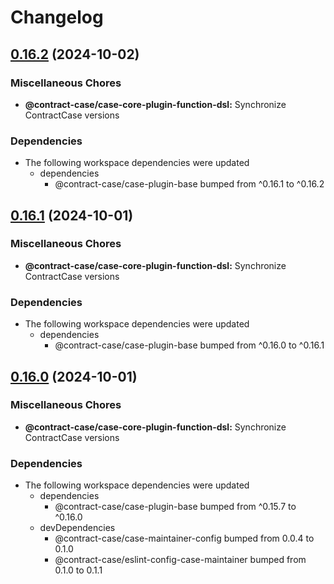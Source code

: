 # Changelog

## [0.16.2](https://github.com/case-contract-testing/contract-case/compare/@contract-case/case-core-plugin-function-dsl-v0.16.1...@contract-case/case-core-plugin-function-dsl-v0.16.2) (2024-10-02)


### Miscellaneous Chores

* **@contract-case/case-core-plugin-function-dsl:** Synchronize ContractCase versions


### Dependencies

* The following workspace dependencies were updated
  * dependencies
    * @contract-case/case-plugin-base bumped from ^0.16.1 to ^0.16.2

## [0.16.1](https://github.com/case-contract-testing/contract-case/compare/@contract-case/case-core-plugin-function-dsl-v0.16.0...@contract-case/case-core-plugin-function-dsl-v0.16.1) (2024-10-01)


### Miscellaneous Chores

* **@contract-case/case-core-plugin-function-dsl:** Synchronize ContractCase versions


### Dependencies

* The following workspace dependencies were updated
  * dependencies
    * @contract-case/case-plugin-base bumped from ^0.16.0 to ^0.16.1

## [0.16.0](https://github.com/case-contract-testing/contract-case/compare/@contract-case/case-core-plugin-function-dsl-v0.15.7...@contract-case/case-core-plugin-function-dsl-v0.16.0) (2024-10-01)


### Miscellaneous Chores

* **@contract-case/case-core-plugin-function-dsl:** Synchronize ContractCase versions


### Dependencies

* The following workspace dependencies were updated
  * dependencies
    * @contract-case/case-plugin-base bumped from ^0.15.7 to ^0.16.0
  * devDependencies
    * @contract-case/case-maintainer-config bumped from 0.0.4 to 0.1.0
    * @contract-case/eslint-config-case-maintainer bumped from 0.1.0 to 0.1.1
